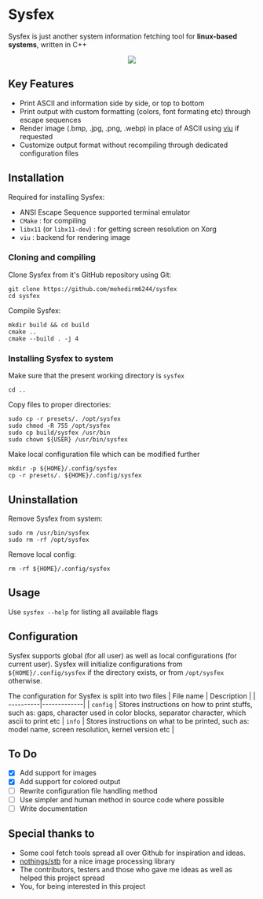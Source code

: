 # Sysfex
Sysfex is just another system information fetching tool for <b>linux-based systems</b>, written in C++
<p align="center"><img src="https://github.com/mebesus/sysfex/blob/main/screenshots/ss.gif?raw=true"></p>

## Key Features
- Print ASCII and information side by side, or top to bottom
- Print output with custom formatting (colors, font formating etc) through escape sequences
- Render image (.bmp, .jpg, .png, .webp) in place of ASCII using [viu](https://github.com/atanunq/viu) if requested
- Customize output format without recompiling through dedicated configuration files

## Installation

Required for installing Sysfex:
- ANSI Escape Sequence supported terminal emulator
- `CMake` : for compiling
- `libx11` (or `libx11-dev`) : for getting screen resolution on Xorg
- `viu` : backend for rendering image


### Cloning and compiling

Clone Sysfex from it's GitHub repository using Git:
```
git clone https://github.com/mehedirm6244/sysfex
cd sysfex
```

Compile Sysfex:
```
mkdir build && cd build
cmake ..
cmake --build . -j 4
```

### Installing Sysfex to system

Make sure that the present working directory is `sysfex`
```
cd ..
```
Copy files to proper directories:
```
sudo cp -r presets/. /opt/sysfex
sudo chmod -R 755 /opt/sysfex
sudo cp build/sysfex /usr/bin
sudo chown ${USER} /usr/bin/sysfex
```
Make local configuration file which can be modified further
```
mkdir -p ${HOME}/.config/sysfex
cp -r presets/. ${HOME}/.config/sysfex
```

## Uninstallation

Remove Sysfex from system:
```
sudo rm /usr/bin/sysfex
sudo rm -rf /opt/sysfex
```

Remove local config:
```
rm -rf ${HOME}/.config/sysfex
```

## Usage

Use `sysfex --help` for listing all available flags

## Configuration

Sysfex supports global (for all user) as well as local configurations (for current user). Sysfex will initialize configurations from `${HOME}/.config/sysfex` if the directory exists, or from `/opt/sysfex` otherwise.

The configuration for Sysfex is split into two files
| File name | Description |
| ----------|-------------|
| ``config`` | Stores instructions on how to print stuffs, such as: gaps, character used in color blocks, separator character, which ascii to print etc
| ``info`` | Stores instructions on what to be printed, such as: model name, screen resolution, kernel version etc |

## To Do
- [x] Add support for images
- [x] Add support for colored output
- [ ] Rewrite configuration file handling method
- [ ] Use simpler and human method in source code where possible
- [ ] Write documentation

## Special thanks to

* Some cool fetch tools spread all over Github for inspiration and ideas.
* [nothings/stb](https://github.com/nothings/stb) for a nice image processing library
* The contributors, testers and those who gave me ideas as well as helped this project spread
* You, for being interested in this project
